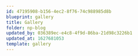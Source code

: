 ```yaml
---
id: 47195908-b156-4ec2-8f76-74c988985d8b
blueprint: gallery
title: Gallery
folder: np-blog
updated_by: 036389ec-e4c8-4f9d-86ba-21d98c3226b1
updated_at: 1627681053
template: gallery
---
```

